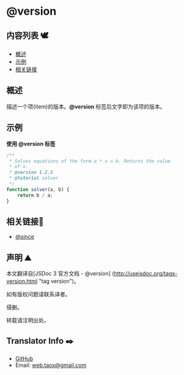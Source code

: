 # @version

## 内容列表 🕊️

* [概述](#overview "overview")
* [示例](#examples "examples")
* [相关链接](#related "related")

## <span id="overview">概述</span>

描述一个项(item)的版本。**@version** 标签后文字即为该项的版本。

## <span id="examples">示例</span>

**使用 @version 标签**

```javascript
/**
 * Solves equations of the form a * x = b. Returns the value
 * of x.
 * @version 1.2.3
 * @tutorial solver
 */
function solver(a, b) {
    return b / a;
}
```

## <span id="related">相关链接🔗</span>

* [@since](https://ninjiahub.github.io/JSDoc/docs/tags/since "tag @since")

## 声明 ⛰️

本文翻译自[JSDoc 3 官方文档 - @version] (http://usejsdoc.org/tags-version.html "tag version")。

如有版权问题请联系译者。

侵删。

转载请注明出处。

## Translator Info ✒️

* [GitHub](https://github.com/Tao-Quixote)
* Email: <web.taox@gmail.com>